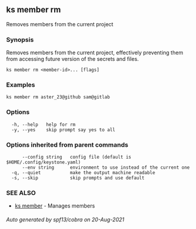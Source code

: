 ## ks member rm

Removes members from the current project

### Synopsis

Removes members from the current project,
effectively preventing them from accessing future version
of the secrets and files.


```
ks member rm <member-id>... [flags]
```

### Examples

```
ks member rm aster_23@github sam@gitlab
```

### Options

```
  -h, --help   help for rm
  -y, --yes    skip prompt say yes to all
```

### Options inherited from parent commands

```
      --config string   config file (default is $HOME/.config/keystone.yaml)
      --env string      environment to use instead of the current one
  -q, --quiet           make the output machine readable
  -s, --skip            skip prompts and use default
```

### SEE ALSO

* [ks member](ks_member.md)	 - Manages members

###### Auto generated by spf13/cobra on 20-Aug-2021
